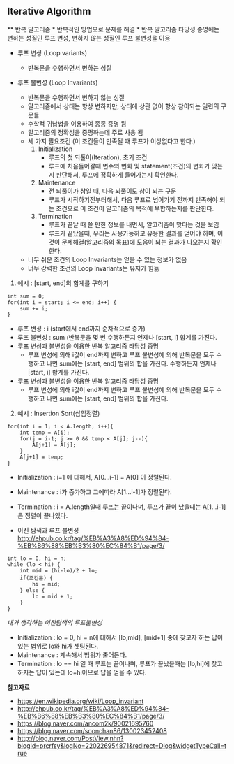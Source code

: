 ## Iterative Algorithm

** 반복 알고리즘
	* 반복적인 방법으로 문제를 해결
	* 반복 알고리즘 타당성 증명에는 변하는 성질인 루프 변성, 변하지 않는 성질인 루프 불변성을 이용

* 루프 변셩 (Loop variants)
	* 반복문을 수행하면서 변하는 성질

* 루프 불변셩 (Loop Invariants)
	* 반복문을 수행하면서 변하지 않는 성질
	* 알고리즘에서 상태는 항상 변하지만, 상태에 상관 없이 항상 참이되는 일련의 구문들
	* 수학적 귀납법을 이용하여 종종 증명 됨
	* 알고리즘의 정확성을 증명하는데 주로 사용 됨
	* 세 가지 필요조건 (이 조건들이 만족될 때 루프가 이상없다고 한다.)
		1. Initialization
			* 루프의 첫 되풀이(Iteration), 초기 조건
			* 루프에 처음들어갈때 변수의 변화 및 statement(조건)의 변화가 맞는지 판단해서, 루프에 정확하게 들어가는지 확인한다.
		2. Maintenance
			* 전 되풀이가 참일 때, 다음 되풀이도 참이 되는 구문
			* 루프가 시작하기전부터해서, 다음 루프로 넘어가기 전까지 만족해야 되는 조건으로 이 조건이 알고리즘의 목적에 부합하는지를 판단한다.
		3. Termination
			* 루프가 끝날 때 쓸 만한 정보를 내면서, 알고리즘이 맞다는 것을 보임
			* 루프가 끝났을때, 우리는 사용가능하고 유용한 결과를 얻어야 하며, 이것이 문제해결(알고리즘의 목표)에 도움이 되는 결과가 나오는지 확인한다.
	* 너무 쉬운 조건의 Loop Invariants는 얻을 수 있는 정보가 없음
	* 너무 강력한 조건의 Loop Invariants는 유지가 힘듦

1. 예시 : \[start, end\]의 합계를 구하기

```
int sum = 0;
for(int i = start; i <= end; i++) {
	sum += i;
}
```

* 루프 변성 : i (start에서 end까지 순차적으로 증가)
* 루프 불변성 : sum (반복문을 몇 번 수행하든지 언제나 \[start, i\] 합계를 가진다.
* 루프 변성과 불변성을 이용한 반복 알고리즘 타당성 증명
	* 루프 변성에 의해 i값이 end까지 변하고 루프 불변성에 의해 반복문을 모두 수행하고 나면 sum에는 \[start, end\] 범위의 합을 가진다. 수행하든지 언제나 \[start, i\] 합계를 가진다.
* 루프 변성과 불변성을 이용한 반복 알고리즘 타당성 증명
	* 루프 변성에 의해 i값이 end까지 변하고 루프 불변성에 의해 반복문을 모두 수행하고 나면 sum에는 \[start, end\] 범위의 합을 가진다.
	
2. 예시 : Insertion Sort(삽입정렬)

```
for(int i = 1; i < A.length; i++){
	int temp = A[i];
	for(j = i-1; j >= 0 && temp < A[j]; j--){
		A[j+1] = A[j];
	}
	A[j+1] = temp;
}
```
* Initialization : i=1 에 대해서, A[0...i-1] = A[0] 이 정렬된다.
* Maintenance : i가 증가하고 그에따라 A[1...i-1]가 정렬된다.
* Termination : i = A.length일때 루프는 끝이나며, 루프가 끝이 났을때는 A[1...i-1] 은 정렬이 끝나있다.

* 이진 탐색과 루프 불변성
http://ehpub.co.kr/tag/%EB%A3%A8%ED%94%84-%EB%B6%88%EB%B3%80%EC%84%B1/page/3/

```
int lo = 0, hi = n;
while (lo < hi) {
	int mid = (hi-lo)/2 + lo;
	if(조건문) {
		hi = mid;
	} else {
		lo = mid + 1;
	}
}
```

_내가 생각하는 이진탐색의 루프불변성_ <br/>
* Initialization : lo = 0, hi = n에 대해서 [lo,mid], [mid+1] 중에 찾고자 하는 답이 있는 범위로 lo와 hi가 셋팅된다.
* Maintenance : 계속해서 범위가 줄어든다.
* Termination : lo == hi 일 때 루프는 끝이나며, 루프가 끝났을때는 [lo,hi]에 찾고하자는 답이 있는데 lo=hi이므로 답을 얻을 수 있다.


**참고자료** <br/>
* https://en.wikipedia.org/wiki/Loop_invariant
* http://ehpub.co.kr/tag/%EB%A3%A8%ED%94%84-%EB%B6%88%EB%B3%80%EC%84%B1/page/3/
* https://blog.naver.com/ancom2k/90021695760
* https://blog.naver.com/soonchan86/130023452408
* http://blog.naver.com/PostView.nhn?blogId=prcrfsy&logNo=220226954871&redirect=Dlog&widgetTypeCall=true
